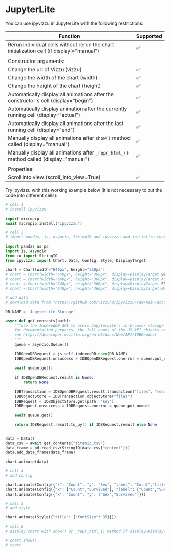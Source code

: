 # JupyterLite

You can use ipyvizzu in JupyterLite with the following restrictions:

| Function                                                                                   | Supported          |
| ------------------------------------------------------------------------------------------ | ------------------ |
| Rerun individual cells without rerun the chart initialization cell (if display!="manual")  | :white_check_mark: |
|                                                                                            |                    |
| Constructor arguments:                                                                     |                    |
| Change the url of Vizzu (vizzu)                                                            | :white_check_mark: |
| Change the width of the chart (width)                                                      | :white_check_mark: |
| Change the height of the chart (height)                                                    | :white_check_mark: |
| Automatically display all animations after the constructor's cell (display="begin")        | :white_check_mark: |
| Automatically display animation after the currently running cell (display="actual")        | :white_check_mark: |
| Automatically display all animations after the last running cell (display="end")           | :white_check_mark: |
| Manually display all animations after `show()` method called (display="manual")            | :white_check_mark: |
| Manually display all animations after `_repr_html_()` method called (display="manual")     | :white_check_mark: |
|                                                                                            |                    |
| Properties:                                                                                |                    |
| Scroll into view (scroll_into_view=True)                                                   | :white_check_mark: |

Try ipyvizzu with this working example below (it is not necessary to put the code into different cells):

```python
# cell 1
# install ipyvizzu

import micropip
await micropip.install("ipyvizzu")
```

```python
# cell 2
# import pandas, js, asyncio, StringIO and ipyvizzu and initialize chart

import pandas as pd
import js, asyncio
from io import StringIO
from ipyvizzu import Chart, Data, Config, Style, DisplayTarget

chart = Chart(width="640px", height="360px")
# chart = Chart(width="640px", height="360px", display=DisplayTarget.BEGIN)
# chart = Chart(width="640px", height="360px", display=DisplayTarget.ACTUAL)  # default
# chart = Chart(width="640px", height="360px", display=DisplayTarget.END)
# chart = Chart(width="640px", height="360px", display=DisplayTarget.MANUAL)
```

```python
# add data
# download data from "https://github.com/vizzuhq/ipyvizzu/raw/main/docs/examples/stories/titanic/titanic.csv" and place it in your JupyterLite workspace

DB_NAME = 'JupyterLite Storage'

async def get_contents(path):
    """use the IndexedDB API to acess JupyterLite's in-browser storage
    for documentation purposes, the full names of the JS API objects are used.
    see https://developer.mozilla.org/en-US/docs/Web/API/IDBRequest
    """
    queue = asyncio.Queue(1)
    
    IDBOpenDBRequest = js.self.indexedDB.open(DB_NAME)
    IDBOpenDBRequest.onsuccess = IDBOpenDBRequest.onerror = queue.put_nowait
    
    await queue.get()
    
    if IDBOpenDBRequest.result is None:
        return None
        
    IDBTransaction = IDBOpenDBRequest.result.transaction("files", "readonly")
    IDBObjectStore = IDBTransaction.objectStore("files")
    IDBRequest = IDBObjectStore.get(path, "key")
    IDBRequest.onsuccess = IDBRequest.onerror = queue.put_nowait
    
    await queue.get()
    
    return IDBRequest.result.to_py() if IDBRequest.result else None


data = Data()
data_csv = await get_contents("titanic.csv")
data_frame = pd.read_csv(StringIO(data_csv["content"]))
data.add_data_frame(data_frame)

chart.animate(data)
```

```python
# cell 4
# add config

chart.animate(Config({"x": "Count", "y": "Sex", "label": "Count","title":"Passengers of the Titanic"}))
chart.animate(Config({"x": ["Count","Survived"], "label": ["Count","Survived"], "color": "Survived"}))
chart.animate(Config({"x": "Count", "y": ["Sex","Survived"]}))
```

```python
# cell 5
# add style

chart.animate(Style({"title": {"fontSize": 35}}))
```

```python
# cell 6
# display chart with show() or _repr_html_() method if display=DisplayTarget.MANUAL

# chart.show()
# chart
```
